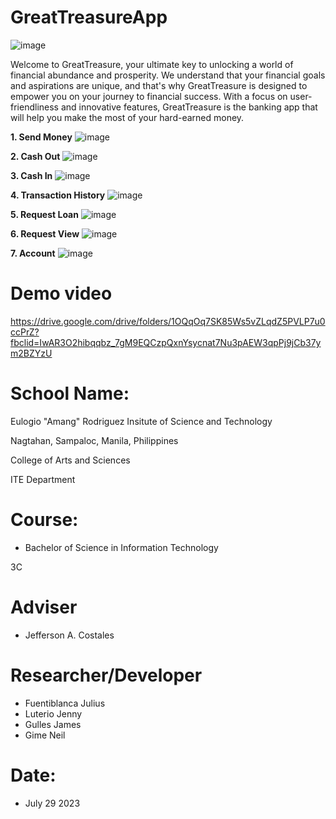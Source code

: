 # GreatTreasureApp
![image](https://github.com/kousei1/GreatTreasureApp/assets/98931394/f65d812e-535c-474b-93dd-aac5e2d134f7)

Welcome to GreatTreasure, your ultimate key to unlocking a world of financial abundance and prosperity. We understand that your financial goals and aspirations are unique, and that's why GreatTreasure is designed to empower you on your journey to financial success. With a focus on user-friendliness and innovative features, GreatTreasure is the banking app that will help you make the most of your hard-earned money.

**1. Send Money**
![image](https://github.com/kousei1/GreatTreasureApp/assets/98931394/53843f2f-6911-42b6-88f3-786ccc8863dc)

**2. Cash Out**
![image](https://github.com/kousei1/GreatTreasureApp/assets/98931394/a1b116a7-3337-43d7-9589-3ec6c9a691ca)

**3. Cash In**
![image](https://github.com/kousei1/GreatTreasureApp/assets/98931394/d0af09e9-0334-4ba1-8204-c3af5b5e7dc7)

**4. Transaction History**
![image](https://github.com/kousei1/GreatTreasureApp/assets/98931394/1be8a6e9-b898-49e6-b843-750b1125aa3c)

**5. Request Loan**
![image](https://github.com/kousei1/GreatTreasureApp/assets/98931394/4e4696f8-49a2-4dda-8f4f-4eedbf3e2369)

**6. Request View**
![image](https://github.com/kousei1/GreatTreasureApp/assets/98931394/0d210a69-5558-46c1-82b5-3a0769958cce)

**7. Account**
![image](https://github.com/kousei1/GreatTreasureApp/assets/98931394/ec981b68-b15a-4a1e-91d1-2865539a410e)

# Demo video

https://drive.google.com/drive/folders/1OQqOq7SK85Ws5vZLqdZ5PVLP7u0ccPrZ?fbclid=IwAR3O2hibqqbz_7gM9EQCzpQxnYsycnat7Nu3pAEW3qpPj9jCb37ym2BZYzU


# School Name:
Eulogio "Amang" Rodriguez Insitute of Science and Technology

Nagtahan, Sampaloc, Manila, Philippines

College of Arts and Sciences

ITE Department

# Course:
* Bachelor of Science in Information Technology

3C

# Adviser
* Jefferson A. Costales

# Researcher/Developer
* Fuentiblanca Julius
* Luterio Jenny
* Gulles James
* Gime Neil

# Date:

* July 29 2023
